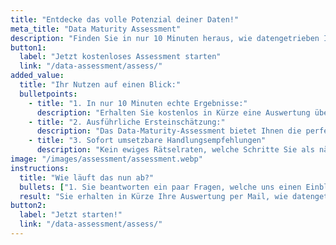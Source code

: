 ```yaml
---
title: "Entdecke das volle Potenzial deiner Daten!"
meta_title: "Data Maturity Assessment"
description: "Finden Sie in nur 10 Minuten heraus, wie datengetrieben Ihr Unternehmen wirklich ist: <br><br> Mit unserem kostenlosen Data-Maturity-Assessment"
button1: 
  label: "Jetzt kostenloses Assessment starten"
  link: "/data-assessment/assess/"
added_value: 
  title: "Ihr Nutzen auf einen Blick:"
  bulletpoints: 
    - title: "1. In nur 10 Minuten echte Ergebnisse:" 
      description: "Erhalten Sie kostenlos in Kürze eine Auswertung über den Reifegrad Ihrer Organisation im Umgang mit Daten" 
    - title: "2. Ausführliche Ersteinschätzung:"  
      description: "Das Data-Maturity-Assessment bietet Ihnen die perfekte Grundlage für ausführlichere Analysen Ihrer Organisation" 
    - title: "3. Sofort umsetzbare Handlungsempfehlungen"
      description: "Kein ewiges Rätselraten, welche Schritte Sie als nächstes unternehmen müssen" 
image: "/images/assessment/assessment.webp"
instructions: 
  title: "Wie läuft das nun ab?"
  bullets: ["1. Sie beantworten ein paar Fragen, welche uns einen Einblick in Ihr Unternehmen und die Arbeit mit Daten geben", "2. Sie geben Ihre Kontaktdaten an, damit wir Ihnen die Ergebnisse zusenden können", "3. Unser Algorithmus erledigt den Rest"]
  result: "Sie erhalten in Kürze Ihre Auswertung per Mail, wie datengetrieben Ihr Unternehmen ist und welche Use-Cases Sie als nächstes angehen können."
button2: 
  label: "Jetzt starten!"
  link: "/data-assessment/assess/"
---
```

